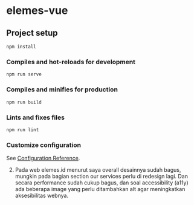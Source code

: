 # elemes-vue

## Project setup
```
npm install
```

### Compiles and hot-reloads for development
```
npm run serve
```

### Compiles and minifies for production
```
npm run build
```

### Lints and fixes files
```
npm run lint
```

### Customize configuration
See [Configuration Reference](https://cli.vuejs.org/config/).

2. Pada web elemes.id menurut saya overall desainnya sudah bagus, mungkin pada bagian section our services perlu di redesign lagi. Dan secara performance sudah cukup bagus, dan soal accessibility (a11y) ada beberapa image yang perlu ditambahkan alt agar meningkatkan aksesibilitas webnya.
